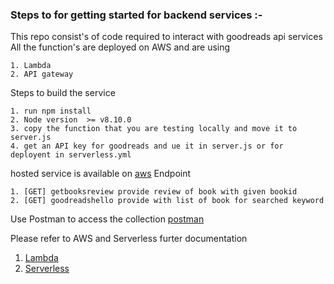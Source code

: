 ### Steps to for getting started for backend services :-
This  repo consist's of code required to interact with goodreads api services
All the function's are deployed on AWS and are using

    1. Lambda
    2. API gateway
Steps to build the service

    1. run npm install
    2. Node version  >= v8.10.0
    3. copy the function that you are testing locally and move it to server.js
    4. get an API key for goodreads and ue it in server.js or for deployent in serverless.yml

hosted service is available on [aws](https://evxoorqk27.execute-api.ap-south-1.amazonaws.com/dev/)
  Endpoint

    1. [GET] getbooksreview provide review of book with given bookid
    2. [GET] goodreadshello provide with list of book for searched keyword

Use Postman to access the collection
  [postman](https://www.getpostman.com/collections/b4c9361389333626cce6)

Please refer to AWS and Serverless furter documentation

  1. [Lambda](https://aws.amazon.com/lambda/)
  2. [Serverless](https://serverless.com/framework/docs/providers/aws)